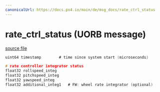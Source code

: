 ```yaml
---
canonicalUrl: https://docs.px4.io/main/de/msg_docs/rate_ctrl_status
---
```


# rate_ctrl_status (UORB message)



[source file](https://github.com/PX4/PX4-Autopilot/blob/release/1.13/msg/rate_ctrl_status.msg)

```c
uint64 timestamp        # time since system start (microseconds)

# rate controller integrator status
float32 rollspeed_integ
float32 pitchspeed_integ
float32 yawspeed_integ
float32 additional_integ1   # FW: wheel rate integrator (optional)

```
